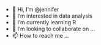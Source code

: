 - 👋 Hi, I’m @jennifer
- 👀 I’m interested in data analysis
- 🌱 I’m currently learning R
- 💞️ I’m looking to collaborate on ...
- 📫 How to reach me ...

<!---
jenniferxhliu/jenniferxhliu is a ✨ special ✨ repository because its `README.md` (this file) appears on your GitHub profile.
You can click the Preview link to take a look at your changes.
--->
